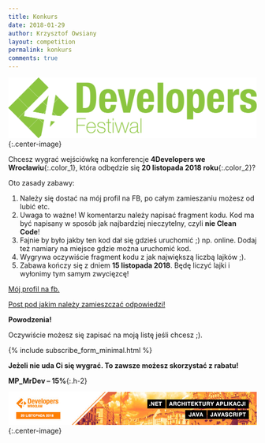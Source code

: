 ```yaml
---
title: Konkurs
date: 2018-01-29
author: Krzysztof Owsiany
layout: competition
permalink: konkurs
comments: true
---
```

![4Developers Wrocław][4developers]{:.center-image}

Chcesz wygrać wejściówkę na konferencje **4Developers we Wrocławiu**{:.color_1}, która odbędzie się **20 listopada 2018 roku**{:.color_2}? 

Oto zasady zabawy:
1. Należy się dostać na mój profil na FB, po całym zamieszaniu możesz od lubić etc.
2. Uwaga to ważne! W komentarzu należy napisać fragment kodu. Kod ma być napisany w sposób jak najbardziej nieczytelny, czyli **nie Clean Code**!
3. Fajnie by było jakby ten kod dał się gdzieś uruchomić ;) np. online. Dodaj też namiary na miejsce gdzie można uruchomić kod.
4. Wygrywa oczywiście fragment kodu z jak największą liczbą lajków ;).
5. Zabawa kończy się z dniem **15 listopada 2018**. Będę liczyć lajki i wyłonimy tym samym zwycięzcę!

[Mój profil na fb.][fb]

[Post pod jakim należy zamieszczać odpowiedzi!][post]

**Powodzenia!**

Oczywiście możesz się zapisać na moją listę jeśli chcesz ;).

{% include subscribe_form_minimal.html %}

**Jeżeli nie uda Ci się wygrać. To zawsze możesz skorzystać z rabatu!**

**MP_MrDev – 15%**{:.h-2}

![4Developers Wrocław][wroclaw]{:.center-image}

[4developers]: /assets/images/competitions/4developers-wroclaw/4developers.png
[wroclaw]: /assets/images/competitions/4developers-wroclaw/wroclaw2.jpg
[fb]: https://www.facebook.com/MrDev-280928869136591/
[post]: https://www.facebook.com/permalink.php?story_fbid=340638559832288&id=280928869136591

